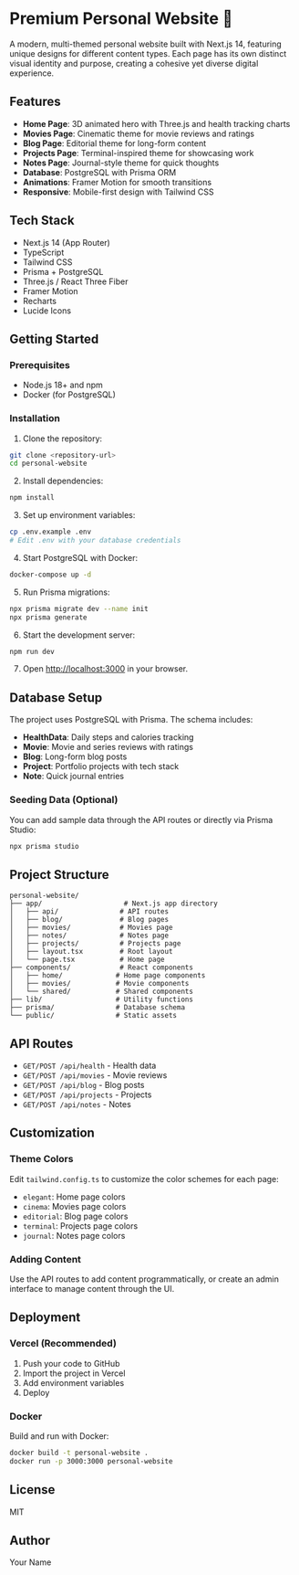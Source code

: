# Premium Personal Website 🚀

A modern, multi-themed personal website built with Next.js 14, featuring unique designs for different content types. Each page has its own distinct visual identity and purpose, creating a cohesive yet diverse digital experience.

## Features

- **Home Page**: 3D animated hero with Three.js and health tracking charts
- **Movies Page**: Cinematic theme for movie reviews and ratings
- **Blog Page**: Editorial theme for long-form content
- **Projects Page**: Terminal-inspired theme for showcasing work
- **Notes Page**: Journal-style theme for quick thoughts
- **Database**: PostgreSQL with Prisma ORM
- **Animations**: Framer Motion for smooth transitions
- **Responsive**: Mobile-first design with Tailwind CSS

## Tech Stack

- Next.js 14 (App Router)
- TypeScript
- Tailwind CSS
- Prisma + PostgreSQL
- Three.js / React Three Fiber
- Framer Motion
- Recharts
- Lucide Icons

## Getting Started

### Prerequisites

- Node.js 18+ and npm
- Docker (for PostgreSQL)

### Installation

1. Clone the repository:
```bash
git clone <repository-url>
cd personal-website
```

2. Install dependencies:
```bash
npm install
```

3. Set up environment variables:
```bash
cp .env.example .env
# Edit .env with your database credentials
```

4. Start PostgreSQL with Docker:
```bash
docker-compose up -d
```

5. Run Prisma migrations:
```bash
npx prisma migrate dev --name init
npx prisma generate
```

6. Start the development server:
```bash
npm run dev
```

7. Open [http://localhost:3000](http://localhost:3000) in your browser.

## Database Setup

The project uses PostgreSQL with Prisma. The schema includes:

- **HealthData**: Daily steps and calories tracking
- **Movie**: Movie and series reviews with ratings
- **Blog**: Long-form blog posts
- **Project**: Portfolio projects with tech stack
- **Note**: Quick journal entries

### Seeding Data (Optional)

You can add sample data through the API routes or directly via Prisma Studio:

```bash
npx prisma studio
```

## Project Structure

```
personal-website/
├── app/                    # Next.js app directory
│   ├── api/               # API routes
│   ├── blog/              # Blog pages
│   ├── movies/            # Movies page
│   ├── notes/             # Notes page
│   ├── projects/          # Projects page
│   ├── layout.tsx         # Root layout
│   └── page.tsx           # Home page
├── components/            # React components
│   ├── home/             # Home page components
│   ├── movies/           # Movie components
│   └── shared/           # Shared components
├── lib/                  # Utility functions
├── prisma/               # Database schema
└── public/               # Static assets
```

## API Routes

- `GET/POST /api/health` - Health data
- `GET/POST /api/movies` - Movie reviews
- `GET/POST /api/blog` - Blog posts
- `GET/POST /api/projects` - Projects
- `GET/POST /api/notes` - Notes

## Customization

### Theme Colors

Edit `tailwind.config.ts` to customize the color schemes for each page:

- `elegant`: Home page colors
- `cinema`: Movies page colors
- `editorial`: Blog page colors
- `terminal`: Projects page colors
- `journal`: Notes page colors

### Adding Content

Use the API routes to add content programmatically, or create an admin interface to manage content through the UI.

## Deployment

### Vercel (Recommended)

1. Push your code to GitHub
2. Import the project in Vercel
3. Add environment variables
4. Deploy

### Docker

Build and run with Docker:

```bash
docker build -t personal-website .
docker run -p 3000:3000 personal-website
```

## License

MIT

## Author

Your Name
